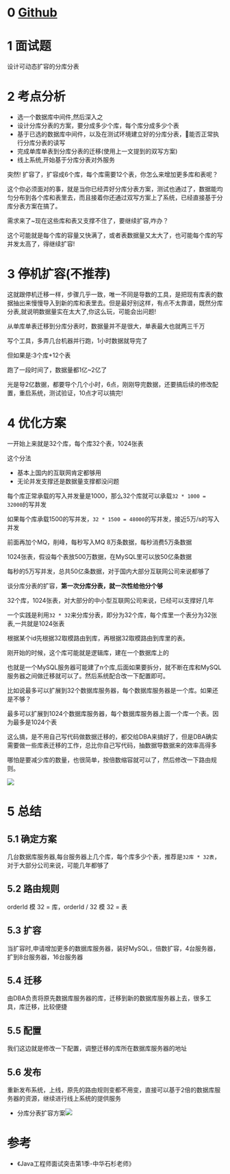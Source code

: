 # 0  [Github](https://github.com/Wasabi1234)

# 1 面试题

设计可动态扩容的分库分表

# 2 考点分析

- 选一个数据库中间件,然后深入之
- 设计分库分表的方案，要分成多少个库，每个库分成多少个表
- 基于已选的数据库中间件，以及在测试环境建立好的分库分表，👀能否正常执行分库分表的读写
- 完成单库单表到分库分表的迁移(使用上一文提到的双写方案)
- 线上系统,开始基于分库分表对外服务

突然! 扩容了，扩容成6个库，每个库需要12个表，你怎么来增加更多库和表呢？

这个你必须面对的事，就是当你已经弄好分库分表方案，测试也通过了，数据能均匀分布到各个库和表里去，而且接着你还通过双写方案上了系统，已经直接基于分库分表方案在搞了。

需求来了~现在这些库和表又支撑不住了，要继续扩容,咋办？

这个可能就是每个库的容量又快满了，或者表数据量又太大了，也可能每个库的写并发太高了，得继续扩容!

# 3 停机扩容(不推荐)

这就跟停机迁移一样，步骤几乎一致，唯一不同是导数的工具，是把现有库表的数据抽出来慢慢导入到新的库和表里去。但是最好别这样，有点不太靠谱，既然分库分表,就说明数据量实在太大了,你这么玩，可能会出问题!

从单库单表迁移到分库分表时，数据量并不是很大，单表最大也就两三千万

写个工具，多弄几台机器并行跑，1小时数据就导完了

但如果是:3个库+12个表

跑了一段时间了，数据量都1亿~2亿了

光是导2亿数据，都要导个几个小时，6点，刚刚导完数据，还要搞后续的修改配置，重启系统，测试验证，10点才可以搞完!

# 4 优化方案

一开始上来就是32个库，每个库32个表，1024张表

这个分法

- 基本上国内的互联网肯定都够用
- 无论并发支撑还是数据量支撑都没问题

每个库正常承载的写入并发量是1000，那么32个库就可以承载`32 * 1000 = 32000`的写并发

如果每个库承载1500的写并发，`32 * 1500 = 48000`的写并发，接近5万/s的写入并发

前面再加个MQ，削峰，每秒写入MQ 8万条数据，每秒消费5万条数据

1024张表，假设每个表放500万数据，在MySQL里可以放50亿条数据

每秒的5万写并发，总共50亿条数据，对于国内大部分互联网公司来说都够了

谈分库分表的扩容，**第一次分库分表，就一次性给他分个够**

32个库，1024张表，对大部分的中小型互联网公司来说，已经可以支撑好几年

一个实践是利用`32 * 32`来分库分表，即分为32个库，每个库里一个表分为32张表,一共就是1024张表

根据某个id先根据32取模路由到库，再根据32取模路由到库里的表。

刚开始的时候，这个库可能就是逻辑库，建在一个数据库上的

也就是一个MySQL服务器可能建了n个库,后面如果要拆分，就不断在库和MySQL服务器之间做迁移就可以了。然后系统配合改一下配置即可。

比如说最多可以扩展到32个数据库服务器，每个数据库服务器是一个库。如果还是不够？

最多可以扩展到1024个数据库服务器，每个数据库服务器上面一个库一个表。因为最多是1024个表

这么搞，是不用自己写代码做数据迁移的，都交给DBA来搞好了，但是DBA确实需要做一些库表迁移的工作，总比你自己写代码，抽数据导数据来的效率高得多

哪怕是要减少库的数量，也很简单，按倍数缩容就可以了，然后修改一下路由规则。

![](https://ask.qcloudimg.com/http-save/1752328/rprqxeb7cn.png)

# 5 总结

## 5.1 确定方案

几台数据库服务器,每台服务器上几个库，每个库多少个表，推荐是`32库 * 32表`，对于大部分公司来说，可能几年都够了

## 5.2 路由规则

orderId 模 32 = 库，orderId / 32 模 32 = 表

## 5.3 扩容

当扩容时,申请增加更多的数据库服务器，装好MySQL，倍数扩容，4台服务器，扩到8台服务器，16台服务器

## 5.4 迁移

由DBA负责将原先数据库服务器的库，迁移到新的数据库服务器上去，很多工具，库迁移，比较便捷

## 5.5 配置

我们这边就是修改一下配置，调整迁移的库所在数据库服务器的地址

## 5.6 发布

重新发布系统，上线，原先的路由规则变都不用变，直接可以基于2倍的数据库服务器的资源，继续进行线上系统的提供服务

- 分库分表扩容方案![](https://ask.qcloudimg.com/http-save/1752328/88hu11t4xh.png)

# 参考

- 《Java工程师面试突击第1季-中华石杉老师》